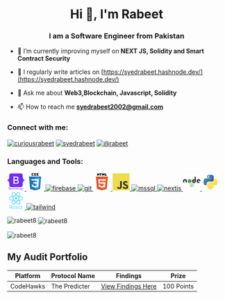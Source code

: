 <h1 align="center">Hi 👋, I'm Rabeet</h1>
<h3 align="center">I am a Software Engineer from Pakistan</h3>

- 🌱 I’m currently improving myself on **NEXT JS, Solidity and Smart Contract Security**

- 📝 I regularly write articles on [https://syedrabeet.hashnode.dev/](https://syedrabeet.hashnode.dev/)

- 💬 Ask me about **Web3,Blockchain, Javascript, Solidity**

- 📫 How to reach me **syedrabeet2002@gmail.com**

<h3 align="left">Connect with me:</h3>
<p align="left">
<a href="https://twitter.com/curiousrabeet" target="blank"><img align="center" src="https://raw.githubusercontent.com/rahuldkjain/github-profile-readme-generator/master/src/images/icons/Social/twitter.svg" alt="curiousrabeet" height="30" width="40" /></a>
<a href="https://linkedin.com/in/syedrabeet" target="blank"><img align="center" src="https://raw.githubusercontent.com/rahuldkjain/github-profile-readme-generator/master/src/images/icons/Social/linked-in-alt.svg" alt="syedrabeet" height="30" width="40" /></a>
<a href="https://hashnode.com/@rabeet" target="blank"><img align="center" src="https://raw.githubusercontent.com/rahuldkjain/github-profile-readme-generator/master/src/images/icons/Social/hashnode.svg" alt="@rabeet" height="30" width="40" /></a>
</p>

<h3 align="left">Languages and Tools:</h3>
<p align="left"> <a href="https://getbootstrap.com" target="_blank" rel="noreferrer"> <img src="https://raw.githubusercontent.com/devicons/devicon/master/icons/bootstrap/bootstrap-plain-wordmark.svg" alt="bootstrap" width="40" height="40"/> </a> <a href="https://www.w3schools.com/css/" target="_blank" rel="noreferrer"> <img src="https://raw.githubusercontent.com/devicons/devicon/master/icons/css3/css3-original-wordmark.svg" alt="css3" width="40" height="40"/> </a> <a href="https://firebase.google.com/" target="_blank" rel="noreferrer"> <img src="https://www.vectorlogo.zone/logos/firebase/firebase-icon.svg" alt="firebase" width="40" height="40"/> </a> <a href="https://git-scm.com/" target="_blank" rel="noreferrer"> <img src="https://www.vectorlogo.zone/logos/git-scm/git-scm-icon.svg" alt="git" width="40" height="40"/> </a> <a href="https://www.w3.org/html/" target="_blank" rel="noreferrer"> <img src="https://raw.githubusercontent.com/devicons/devicon/master/icons/html5/html5-original-wordmark.svg" alt="html5" width="40" height="40"/> </a> <a href="https://developer.mozilla.org/en-US/docs/Web/JavaScript" target="_blank" rel="noreferrer"> <img src="https://raw.githubusercontent.com/devicons/devicon/master/icons/javascript/javascript-original.svg" alt="javascript" width="40" height="40"/> </a> <a href="https://www.microsoft.com/en-us/sql-server" target="_blank" rel="noreferrer"> <img src="https://www.svgrepo.com/show/303229/microsoft-sql-server-logo.svg" alt="mssql" width="40" height="40"/> </a> <a href="https://nextjs.org/" target="_blank" rel="noreferrer"> <img src="https://cdn.worldvectorlogo.com/logos/nextjs-2.svg" alt="nextjs" width="40" height="40"/> </a> <a href="https://nodejs.org" target="_blank" rel="noreferrer"> <img src="https://raw.githubusercontent.com/devicons/devicon/master/icons/nodejs/nodejs-original-wordmark.svg" alt="nodejs" width="40" height="40"/> </a> <a href="https://www.python.org" target="_blank" rel="noreferrer"> <img src="https://raw.githubusercontent.com/devicons/devicon/master/icons/python/python-original.svg" alt="python" width="40" height="40"/> </a> <a href="https://reactjs.org/" target="_blank" rel="noreferrer"> <img src="https://raw.githubusercontent.com/devicons/devicon/master/icons/react/react-original-wordmark.svg" alt="react" width="40" height="40"/> </a> <a href="https://tailwindcss.com/" target="_blank" rel="noreferrer"> <img src="https://www.vectorlogo.zone/logos/tailwindcss/tailwindcss-icon.svg" alt="tailwind" width="40" height="40"/> </a> </p>

<p><img align="left" src="https://github-readme-stats.vercel.app/api/top-langs?username=rabeet8&show_icons=true&locale=en&layout=compact" alt="rabeet8" /></p>

<p>&nbsp;<img align="center" src="https://github-readme-stats.vercel.app/api?username=rabeet8&show_icons=true&locale=en" alt="rabeet8" /></p>

<p><img align="center" src="https://github-readme-streak-stats.herokuapp.com/?user=rabeet8&" alt="rabeet8" /></p>

## My Audit Portfolio

| Platform   |     Protocol Name      |       Findings     |    Prize    |
| --------   | ---------------------- | ------------------ | ----------- |
| CodeHawks  |     The Predicter      | [View Findings Here](https://github.com/Rabeet8/CodeHawks-FirstFlights-Findings/blob/main/ThePredicter.md) |  100 Points |



